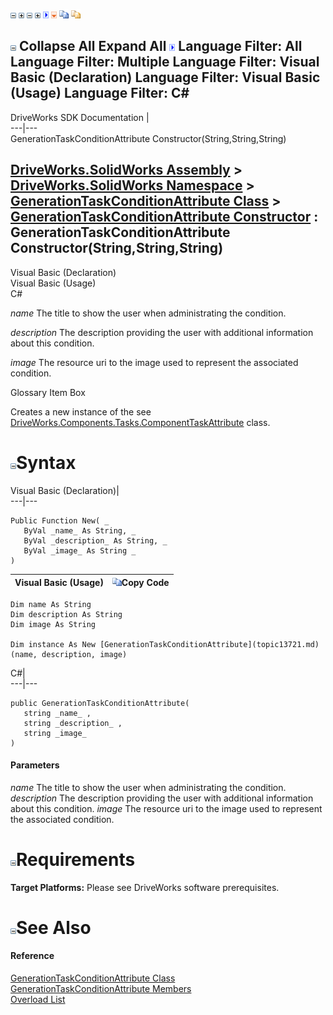 ![](dotnetimages/collapse.gif) ![](dotnetimages/expand.gif) ![](dotnetimages/collapse.gif) ![](dotnetimages/expand.gif) ![](dotnetimages/drpdown.gif) ![](dotnetimages/drpdown_orange.gif) ![](dotnetimages/copycode.gif) ![](dotnetimages/copycodeHighlight.gif)

![](dotnetimages/collapse.gif) Collapse All Expand All ![](dotnetimages/drpdown.gif) Language Filter: All  Language Filter: Multiple  Language Filter: Visual Basic (Declaration) Language Filter: Visual Basic (Usage) Language Filter: C#  
---  
DriveWorks SDK Documentation  |   
---|---  
GenerationTaskConditionAttribute Constructor(String,String,String)   
  
[DriveWorks.SolidWorks Assembly](topic13342.md) > [DriveWorks.SolidWorks Namespace](topic13345.md) > [GenerationTaskConditionAttribute Class](topic13721.md) > [GenerationTaskConditionAttribute Constructor](topic13727.md) : GenerationTaskConditionAttribute Constructor(String,String,String)  
---  
  
Visual Basic (Declaration)    
Visual Basic (Usage)    
C# 

_name_
    The title to show the user when administrating the condition.

_description_
    The description providing the user with additional information about this condition.

_image_
    The resource uri to the image used to represent the associated condition.

Glossary Item Box

Creates a new instance of the see [DriveWorks.Components.Tasks.ComponentTaskAttribute](topic6455.md) class. 

# ![](dotnetimages/collapse.gif)Syntax

Visual Basic (Declaration)|   
---|---  
      
    
    Public Function New( _
       ByVal _name_ As String, _
       ByVal _description_ As String, _
       ByVal _image_ As String _
    )  
  
Visual Basic (Usage)| ![](dotnetimages/copycode.gif)Copy Code  
---|---  
      
    
    Dim name As String
    Dim description As String
    Dim image As String
     
    Dim instance As New [GenerationTaskConditionAttribute](topic13721.md)(name, description, image)  
  
C#|   
---|---  
      
    
    public GenerationTaskConditionAttribute( 
       string _name_ ,
       string _description_ ,
       string _image_
    )  
  
#### Parameters

 _name_
    The title to show the user when administrating the condition.
_description_
    The description providing the user with additional information about this condition.
_image_
    The resource uri to the image used to represent the associated condition.

# ![](dotnetimages/collapse.gif)Requirements

**Target Platforms:** Please see DriveWorks software prerequisites.

# ![](dotnetimages/collapse.gif)See Also

#### Reference

[GenerationTaskConditionAttribute Class](topic13721.md)   
[GenerationTaskConditionAttribute Members](topic13722.md)   
[Overload List](topic13727.md)



